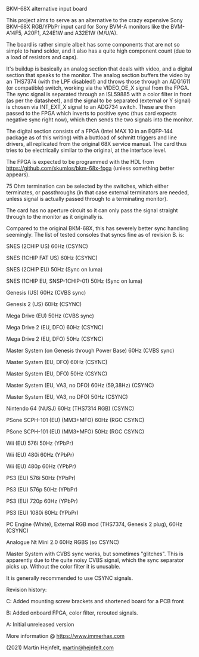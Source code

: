 BKM-68X alternative input board

This project aims to serve as an alternative to the crazy expensive Sony BKM-68X RGB/YPbPr input card for Sony BVM-A monitors like the BVM-A14F5, A20F1, A24E1W and A32E1W (M/U/A).

The board is rather simple albeit has some components that are not so simple to hand solder, and it also has a quite high component count (due to a load of resistors and caps).

It's buildup is basically an analog section that deals with video, and a digital section that speaks to the monitor.
The analog section buffers the video by an THS7374 (with the LPF disabled!) and throws those through an ADG1611 (or compatible) switch, working via the VIDEO_OE_X signal from the FPGA.
The sync signal is separated through an ISL59885 with a color filter in front (as per the datasheet), and the signal to be separated (external or Y signal) is chosen via INT_EXT_X signal to an ADG734 switch.
These are then passed to the FPGA which inverts to positive sync (thus card expects negative sync right now), which then sends the two signals into the monitor.

The digital section consists of a FPGA (Intel MAX 10 in an EQFP-144 package as of this writing) with a buttload of schmitt triggers and line drivers, all replicated from the original 68X service manual.
The card thus tries to be electrically similar to the original, at the interface level.

The FPGA is expected to be programmed with the HDL from https://github.com/skumlos/bkm-68x-fpga (unless something better appears).

75 Ohm termination can be selected by the switches, which either terminates, or passthroughs (in that case external terminators are needed, unless signal is actually passed through to a terminating monitor).

The card has no aperture circuit so it can only pass the signal straight through to the monitor as it originally is.

Compared to the original BKM-68X, this has severely better sync handling seemingly.
The list of tested consoles that syncs fine as of revision B. is:

SNES (2CHIP US) 60Hz (CSYNC)

SNES (1CHIP FAT US) 60Hz (CSYNC)

SNES (2CHIP EU) 50Hz (Sync on luma)

SNES (1CHIP EU, SNSP-1CHIP-01) 50Hz (Sync on luma)

Genesis (US) 60Hz (CVBS sync)

Genesis 2 (US) 60Hz (CSYNC)

Mega Drive (EU) 50Hz (CVBS sync)

Mega Drive 2 (EU, DFO) 60Hz (CSYNC)

Mega Drive 2 (EU, DFO) 50Hz (CSYNC)

Master System (on Genesis through Power Base) 60Hz (CVBS sync)

Master System (EU, DFO) 60Hz (CSYNC)

Master System (EU, DFO) 50Hz (CSYNC)

Master System (EU, VA3, no DFO) 60Hz (59,38Hz) (CSYNC)

Master System (EU, VA3, no DFO) 50Hz (CSYNC)

Nintendo 64 (NUSJ) 60Hz (THS7314 RGB) (CSYNC)

PSone SCPH-101 (EU) (MM3+MFO) 60Hz (RGC CSYNC)

PSone SCPH-101 (EU) (MM3+MFO) 50Hz (RGC CSYNC)

Wii (EU) 576i 50Hz (YPbPr)

Wii (EU) 480i 60Hz (YPbPr)

Wii (EU) 480p 60Hz (YPbPr)

PS3 (EU) 576i 50Hz (YPbPr)

PS3 (EU) 576p 50Hz (YPbPr)

PS3 (EU) 720p 60Hz (YPbPr)

PS3 (EU) 1080i 60Hz (YPbPr)

PC Engine (White), External RGB mod (THS7374, Genesis 2 plug), 60Hz (CSYNC)

Analogue Nt Mini 2.0 60Hz RGBS (so CSYNC)

Master System with CVBS sync works, but sometimes "glitches". This is apparently due to the quite noisy CVBS signal, which the sync separator picks up. Without the color filter it is unusable.

It is generally recommended to use CSYNC signals.

Revision history:

C: Added mounting screw brackets and shortened board for a PCB front

B: Added onboard FPGA, color filter, rerouted signals.

A: Initial unreleased version

More information @ https://www.immerhax.com

(2021) Martin Hejnfelt, martin@hejnfelt.com
